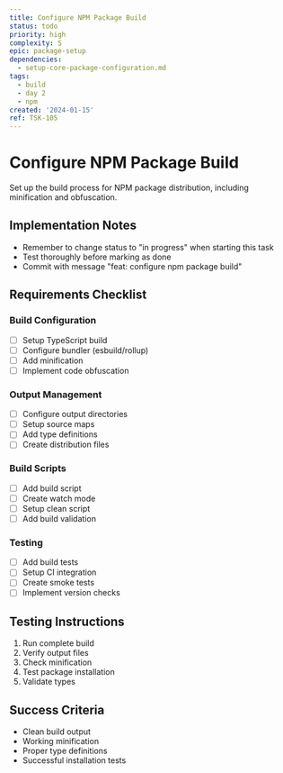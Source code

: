 ```yaml
---
title: Configure NPM Package Build
status: todo
priority: high
complexity: S
epic: package-setup
dependencies:
  - setup-core-package-configuration.md
tags:
  - build
  - day 2
  - npm
created: '2024-01-15'
ref: TSK-105
---
```


# Configure NPM Package Build

Set up the build process for NPM package distribution, including minification and obfuscation.

## Implementation Notes
- Remember to change status to "in progress" when starting this task
- Test thoroughly before marking as done
- Commit with message "feat: configure npm package build"

## Requirements Checklist

### Build Configuration
- [ ] Setup TypeScript build
- [ ] Configure bundler (esbuild/rollup)
- [ ] Add minification
- [ ] Implement code obfuscation

### Output Management
- [ ] Configure output directories
- [ ] Setup source maps
- [ ] Add type definitions
- [ ] Create distribution files

### Build Scripts
- [ ] Add build script
- [ ] Create watch mode
- [ ] Setup clean script
- [ ] Add build validation

### Testing
- [ ] Add build tests
- [ ] Setup CI integration
- [ ] Create smoke tests
- [ ] Implement version checks

## Testing Instructions
1. Run complete build
2. Verify output files
3. Check minification
4. Test package installation
5. Validate types

## Success Criteria
- Clean build output
- Working minification
- Proper type definitions
- Successful installation tests 
